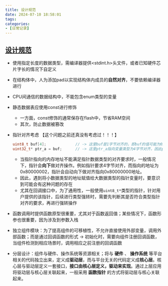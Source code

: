 ```yaml
---
title: 设计规范
date: 2024-07-10 18:58:01
tags:
categories:
- [日常记录]
---
```


## [设计规范](http://10.1.14.75/team/compass/%E8%BD%AF%E4%BB%B6%E8%AE%BE%E8%AE%A1%E8%A7%84%E8%8C%83)

- 使用指定长度的数据类型，需编译器提供<stdint.h>头文件，或者已知硬件芯片字长的情况下自定义

- 在结构体中，人为添加pad以实现结构体内成员的**自然对齐**，不要依赖编译器进行

- CPU间通信的数据结构中，不能包含enum类型的变量

- 静态数据表应使用const进行修饰
    - 一方面，const修饰的通常保存在flash中，节省RAM空间
    - 其次，防止数据被篡改

- 指针对齐考虑 【这个问题之前还真没有考虑过！！！】
    ```c
    uint8_t buf[4];             // -> 这里buf是1字节对齐的，即buf的值可能为0xc0080001
    uint32_t* ptr_a = buf;      // -> 这里ptr_a指向变量类型为4字节对齐，因此ptr_a要求是4字节对齐的。因此，这样赋值可能会出现问题

    ```
    - 当指针指向的内存地址不能满足指针数据类型的对齐要求时，一般情况下，指针会**向下**做对齐操作。例如指针要求4字节对齐，而指向的地址为0x80000002，指针会自动向下做对齐指向0x80000000地址。
    - 因此，遇到将小数据类型的地址赋值给大数据类型的指针变量时，要意识到可能会有这种问题的存在
    - 尤其在回调接口中，为了通用性，一般使用`uint8_t*`类型的指针，针对用户提供的该指针，后续进行类型强转时，需要先判断其是否符合类型指针对齐的要求，再进行强转操作

- 函数调用时提供函数原型很重要，尤其对于函数返回值；某些情况下，函数形参也很重要，因为涉及到参数入栈

- 独立组件模块：为了提高组件的可移植性，不允许直接使用外部变量，调用外部函数；而是通过回调函数的形式 -> 初始化时，需要向组件注册回调函数，当组件检测到相应场景时，调用相应之前注册的回调函数

- 分层设计：组件与硬件、操作系统等资源相关；将与 __硬件__ 、 __操作系统__ 等平台相关的代码独立出来，定义成**驱动层**，而与平台无关的代码定义成**核心层**。核心层与驱动层定义一套接口，__接口由核心层定义，驱动来实现__。通过上层应用将驱动层与核心层关联起来，一般采用 __函数指针__ 的方式将驱动层与核心关联起来。
